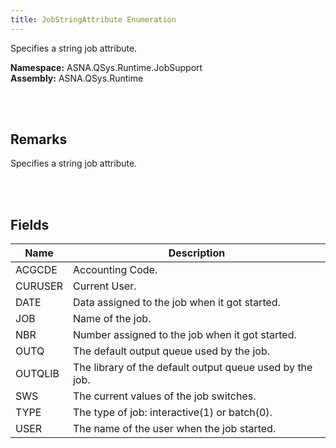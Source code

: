 ```yaml
---
title: JobStringAttribute Enumeration
---
```


Specifies a string job attribute.

**Namespace:** ASNA.QSys.Runtime.JobSupport <br/>
**Assembly:** ASNA.QSys.Runtime

<br>
<br>

## Remarks

Specifies a string job attribute.

[//]: # ($$TODO: Complete the Remarks section.)

<br>
<br>

## Fields

| Name | Description
| --- | --- 
| ACGCDE | Accounting Code.
| CURUSER | Current User.
| DATE | Data assigned to the job when it got started.
| JOB | Name of the job.
| NBR | Number assigned to the job when it got started.
| OUTQ | The default output queue used by the job.
| OUTQLIB | The library of the default output queue used by the job.
| SWS | The current values of the job switches.
| TYPE | The type of job: interactive(1) or batch(0).
| USER | The name of the user when the job started.

<br>
<br>

